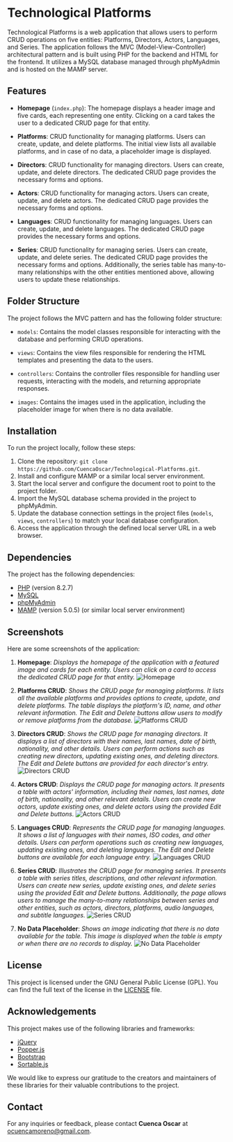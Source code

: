 # Technological Platforms

Technological Platforms is a web application that allows users to perform CRUD operations on five entities: Platforms, Directors, Actors, Languages, and Series. The application follows the MVC (Model-View-Controller) architectural pattern and is built using PHP for the backend and HTML for the frontend. It utilizes a MySQL database managed through phpMyAdmin and is hosted on the MAMP server.

## Features

- **Homepage** (`index.php`): The homepage displays a header image and five cards, each representing one entity. Clicking on a card takes the user to a dedicated CRUD page for that entity.

- **Platforms**: CRUD functionality for managing platforms. Users can create, update, and delete platforms. The initial view lists all available platforms, and in case of no data, a placeholder image is displayed.

- **Directors**: CRUD functionality for managing directors. Users can create, update, and delete directors. The dedicated CRUD page provides the necessary forms and options.

- **Actors**: CRUD functionality for managing actors. Users can create, update, and delete actors. The dedicated CRUD page provides the necessary forms and options.

- **Languages**: CRUD functionality for managing languages. Users can create, update, and delete languages. The dedicated CRUD page provides the necessary forms and options.

- **Series**: CRUD functionality for managing series. Users can create, update, and delete series. The dedicated CRUD page provides the necessary forms and options. Additionally, the series table has many-to-many relationships with the other entities mentioned above, allowing users to update these relationships.

## Folder Structure

The project follows the MVC pattern and has the following folder structure:

- `models`: Contains the model classes responsible for interacting with the database and performing CRUD operations.

- `views`: Contains the view files responsible for rendering the HTML templates and presenting the data to the users.

- `controllers`: Contains the controller files responsible for handling user requests, interacting with the models, and returning appropriate responses.

- `images`: Contains the images used in the application, including the placeholder image for when there is no data available.

## Installation

To run the project locally, follow these steps:

1. Clone the repository: `git clone https://github.com/CuencaOscar/Technological-Platforms.git`.
2. Install and configure MAMP or a similar local server environment.
3. Start the local server and configure the document root to point to the project folder.
4. Import the MySQL database schema provided in the project to phpMyAdmin.
5. Update the database connection settings in the project files (`models`, `views`, `controllers`) to match your local database configuration.
6. Access the application through the defined local server URL in a web browser.

## Dependencies

The project has the following dependencies:

- [PHP](https://www.php.net/) (version 8.2.7)
- [MySQL](https://www.mysql.com/)
- [phpMyAdmin](https://www.phpmyadmin.net/)
- [MAMP](https://www.mamp.info/) (version 5.0.5) (or similar local server environment)

## Screenshots

Here are some screenshots of the application:

1. **Homepage**:
   *Displays the homepage of the application with a featured image and cards for each entity. Users can click on a card to access the dedicated CRUD page for that entity.*
   ![Homepage](image/homepage-screenshot.png)

2. **Platforms CRUD**:
   *Shows the CRUD page for managing platforms. It lists all the available platforms and provides options to create, update, and delete platforms. The table displays the platform's ID, name, and other relevant information. The Edit and Delete buttons allow users to modify or remove platforms from the database.*
   ![Platforms CRUD](image/platformpage-screenshot.png)

3. **Directors CRUD**:
   *Shows the CRUD page for managing directors. It displays a list of directors with their names, last names, date of birth, nationality, and other details. Users can perform actions such as creating new directors, updating existing ones, and deleting directors. The Edit and Delete buttons are provided for each director's entry.*
   ![Directors CRUD](image/directorpage-screenshot.png)

4. **Actors CRUD**:
   *Displays the CRUD page for managing actors. It presents a table with actors' information, including their names, last names, date of birth, nationality, and other relevant details. Users can create new actors, update existing ones, and delete actors using the provided Edit and Delete buttons.*
   ![Actors CRUD](image/actorpage-screenshot.png)

5. **Languages CRUD**:
   *Represents the CRUD page for managing languages. It shows a list of languages with their names, ISO codes, and other details. Users can perform operations such as creating new languages, updating existing ones, and deleting languages. The Edit and Delete buttons are available for each language entry.*
   ![Languages CRUD](image/languagepage-screenshot.png)

6. **Series CRUD**:
   *Illustrates the CRUD page for managing series. It presents a table with series titles, descriptions, and other relevant information. Users can create new series, update existing ones, and delete series using the provided Edit and Delete buttons. Additionally, the page allows users to manage the many-to-many relationships between series and other entities, such as actors, directors, platforms, audio languages, and subtitle languages.*
   ![Series CRUD](image/seriepage-screenshot.png)

7. **No Data Placeholder**:
   *Shows an image indicating that there is no data available for the table. This image is displayed when the table is empty or when there are no records to display.*
   ![No Data Placeholder](image/no-data-placeholder.png)



## License

This project is licensed under the GNU General Public License (GPL). You can find the full text of the license in the [LICENSE](LICENSE) file.


## Acknowledgements

This project makes use of the following libraries and frameworks:

- [jQuery](https://jquery.com/)
- [Popper.js](https://popper.js.org/)
- [Bootstrap](https://getbootstrap.com/)
- [Sortable.js](https://github.com/SortableJS/Sortable)

We would like to express our gratitude to the creators and maintainers of these libraries for their valuable contributions to the project.


## Contact

For any inquiries or feedback, please contact **Cuenca Oscar** at ocuencamoreno@gmail.com.

